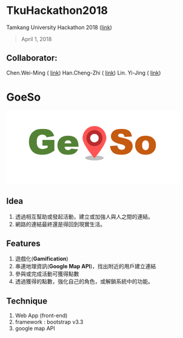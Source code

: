 # TkuHackathon2018

Tamkang University Hackathon 2018 ([link](http://hacktku.org/2018/))

> April 1, 2018

## Collaborator:

Chen.Wei-Ming ( [link](https://github.com/Chen-Wei-Ming))
Han.Cheng-Zhi ( [link](https://github.com/peter09830961))
Lin. Yi-Jing ( [link](https://github.com/YiJingLin))


# GoeSo
![logo](./public/assets/img/logo.png)

## Idea
1. 透過相互幫助或發起活動，建立或加強人與人之間的連結。
2. 網路的連結最終還是得回到現實生活。

## Features
1. 遊戲化(**Gamification**)
2. 串連地理資訊(**Google Map API**)，找出附近的用戶建立連結
3. 參與或完成活動可獲得點數
4. 透過獲得的點數，強化自己的角色，或解鎖系統中的功能。

## Technique
1. Web App (front-end)
2. framework : bootstrap v3.3
3. google map API
